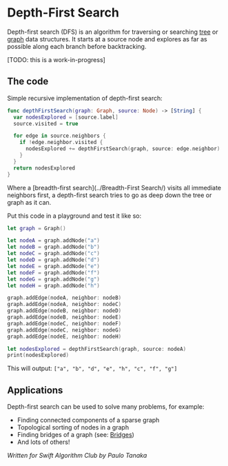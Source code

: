 # Depth-First Search

Depth-first search (DFS) is an algorithm for traversing or searching [tree](../Tree/) or [graph](../Graph/) data structures. It starts at a source node and explores as far as possible along each branch before backtracking.

[TODO: this is a work-in-progress]

## The code

Simple recursive implementation of depth-first search:

```swift
func depthFirstSearch(graph: Graph, source: Node) -> [String] {
  var nodesExplored = [source.label]
  source.visited = true

  for edge in source.neighbors {
    if !edge.neighbor.visited {
      nodesExplored += depthFirstSearch(graph, source: edge.neighbor)
    }
  }
  return nodesExplored
}
```

Where a [breadth-first search](../Breadth-First Search/) visits all immediate neighbors first, a depth-first search tries to go as deep down the tree or graph as it can.

Put this code in a playground and test it like so:

```swift
let graph = Graph()

let nodeA = graph.addNode("a")
let nodeB = graph.addNode("b")
let nodeC = graph.addNode("c")
let nodeD = graph.addNode("d")
let nodeE = graph.addNode("e")
let nodeF = graph.addNode("f")
let nodeG = graph.addNode("g")
let nodeH = graph.addNode("h")

graph.addEdge(nodeA, neighbor: nodeB)
graph.addEdge(nodeA, neighbor: nodeC)
graph.addEdge(nodeB, neighbor: nodeD)
graph.addEdge(nodeB, neighbor: nodeE)
graph.addEdge(nodeC, neighbor: nodeF)
graph.addEdge(nodeC, neighbor: nodeG)
graph.addEdge(nodeE, neighbor: nodeH)

let nodesExplored = depthFirstSearch(graph, source: nodeA)
print(nodesExplored)
```

This will output: `["a", "b", "d", "e", "h", "c", "f", "g"]`
   
## Applications

Depth-first search can be used to solve many problems, for example:

* Finding connected components of a sparse graph
* Topological sorting of nodes in a graph
* Finding bridges of a graph (see: [Bridges](https://en.wikipedia.org/wiki/Bridge_(graph_theory)#Bridge-finding_algorithm))
* And lots of others!

*Written for Swift Algorithm Club by Paulo Tanaka*
